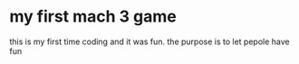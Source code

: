 # my first mach 3 game 
this is my first time coding and it was fun. the purpose is to let pepole have fun

